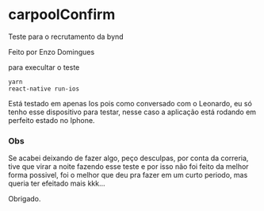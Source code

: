 # carpoolConfirm

Teste para o recrutamento da bynd

Feito por Enzo Domingues

para execultar o teste

```
yarn
react-native run-ios
```

Está testado em apenas Ios pois como conversado com o Leonardo, eu só tenho esse dispositivo para testar, nesse caso a aplicação está rodando em perfeito estado no Iphone.

### Obs

Se acabei deixando de fazer algo, peço desculpas, por conta da correria, tive que virar a noite fazendo esse teste e por isso não foi feito da melhor forma possivel, foi o melhor que deu pra fazer em um curto periodo, mas queria ter efeitado mais kkk...

Obrigado.
